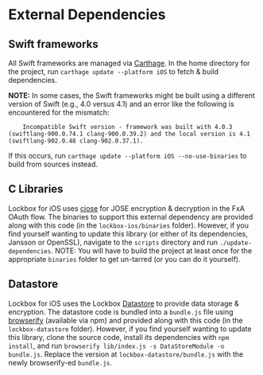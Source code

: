 # External Dependencies

## Swift frameworks

All Swift frameworks are managed via [Carthage](https://github.com/carthage/carthage). In the home directory for the project, run `carthage update --platform iOS` to fetch & build dependencies.

**NOTE:**  In some cases, the Swift frameworks might be built using a different version of Swift (e.g., 4.0 versus 4.1) and an error like the following is encountered for the mismatch:

```
	Incompatible Swift version - framework was built with 4.0.3 (swiftlang-900.0.74.1 clang-900.0.39.2) and the local version is 4.1 (swiftlang-902.0.48 clang-902.0.37.1).
```

If this occurs, run `carthage update --platform iOS --no-use-binaries` to build from sources instead.

## C Libraries

Lockbox for iOS uses [cjose](https://github.com/cisco/cjose) for JOSE encryption & decryption in the FxA OAuth flow. The binaries to support this external dependency are provided along with this code (in the `lockbox-ios/binaries` folder). However, if you find yourself wanting to update this library (or either of its dependencies, Jansson or OpenSSL), navigate to the `scripts` directory and run `./update-dependencies`. NOTE: You will have to build the project at least once for the appropriate `binaries` folder to get un-tarred (or you can do it yourself).

## Datastore

Lockbox for iOS uses the Lockbox [Datastore](https://github.com/mozilla-lockbox/lockbox-datastore) to provide data storage & encryption. The datastore code is bundled into a `bundle.js` file using [browserify](http://browserify.org/) (available via npm) and provided along with this code (in the `lockbox-datastore` folder). However, if you find yourself wanting to update this library, clone the source code, install *its* dependencies with `npm install`, and run `browserify lib/index.js -s DataStoreModule -o bundle.js`. Replace the version at `lockbox-datastore/bundle.js` with the newly browserify-ed `bundle.js`.
